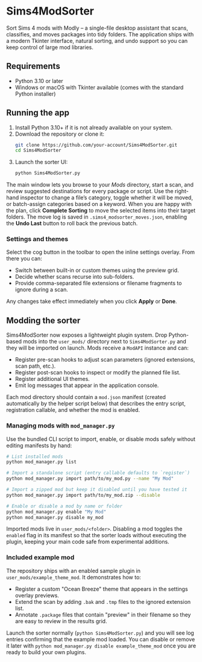 # Sims4ModSorter

Sort Sims 4 mods with Modly – a single-file desktop assistant that scans, classifies, and moves packages into tidy folders. The application ships with a modern Tkinter interface, natural sorting, and undo support so you can keep control of large mod libraries.

## Requirements

* Python 3.10 or later
* Windows or macOS with Tkinter available (comes with the standard Python installer)

## Running the app

1. Install Python 3.10+ if it is not already available on your system.
2. Download the repository or clone it:
   ```bash
   git clone https://github.com/your-account/Sims4ModSorter.git
   cd Sims4ModSorter
   ```
3. Launch the sorter UI:
   ```bash
   python Sims4ModSorter.py
   ```

The main window lets you browse to your *Mods* directory, start a scan, and review suggested destinations for every package or script. Use the right-hand inspector to change a file’s category, toggle whether it will be moved, or batch-assign categories based on a keyword. When you are happy with the plan, click **Complete Sorting** to move the selected items into their target folders. The move log is saved in `.sims4_modsorter_moves.json`, enabling the **Undo Last** button to roll back the previous batch.

### Settings and themes

Select the cog button in the toolbar to open the inline settings overlay. From there you can:

* Switch between built-in or custom themes using the preview grid.
* Decide whether scans recurse into sub-folders.
* Provide comma-separated file extensions or filename fragments to ignore during a scan.

Any changes take effect immediately when you click **Apply** or **Done**.

## Modding the sorter

Sims4ModSorter now exposes a lightweight plugin system. Drop Python-based mods into the `user_mods/` directory next to `Sims4ModSorter.py` and they will be imported on launch. Mods receive a `ModAPI` instance and can:

* Register pre-scan hooks to adjust scan parameters (ignored extensions, scan path, etc.).
* Register post-scan hooks to inspect or modify the planned file list.
* Register additional UI themes.
* Emit log messages that appear in the application console.

Each mod directory should contain a `mod.json` manifest (created automatically by the helper script below) that describes the entry script, registration callable, and whether the mod is enabled.

### Managing mods with `mod_manager.py`

Use the bundled CLI script to import, enable, or disable mods safely without editing manifests by hand:

```bash
# List installed mods
python mod_manager.py list

# Import a standalone script (entry callable defaults to `register`)
python mod_manager.py import path/to/my_mod.py --name "My Mod"

# Import a zipped mod but keep it disabled until you have tested it
python mod_manager.py import path/to/my_mod.zip --disable

# Enable or disable a mod by name or folder
python mod_manager.py enable "My Mod"
python mod_manager.py disable my_mod
```

Imported mods live in `user_mods/<folder>`. Disabling a mod toggles the `enabled` flag in its manifest so that the sorter loads without executing the plugin, keeping your main code safe from experimental additions.

### Included example mod

The repository ships with an enabled sample plugin in `user_mods/example_theme_mod`. It demonstrates how to:

* Register a custom "Ocean Breeze" theme that appears in the settings overlay previews.
* Extend the scan by adding `.bak` and `.tmp` files to the ignored extension list.
* Annotate `.package` files that contain "preview" in their filename so they are easy to review in the results grid.

Launch the sorter normally (`python Sims4ModSorter.py`) and you will see log entries confirming that the example mod loaded. You can disable or remove it later with `python mod_manager.py disable example_theme_mod` once you are ready to build your own plugins.
